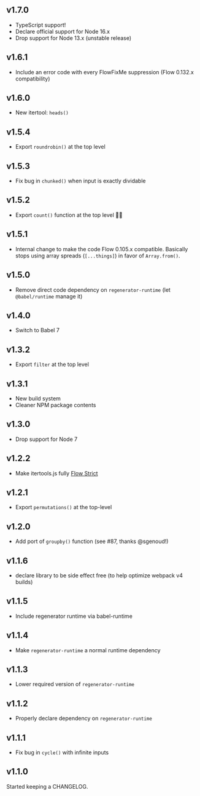 v1.7.0
------
* TypeScript support!
* Declare official support for Node 16.x
* Drop support for Node 13.x (unstable release)

v1.6.1
------
* Include an error code with every FlowFixMe suppression
  (Flow 0.132.x compatibility)

v1.6.0
------
* New itertool: `heads()`

v1.5.4
------
* Export `roundrobin()` at the top level

v1.5.3
------
* Fix bug in `chunked()` when input is exactly dividable

v1.5.2
------
* Export `count()` function at the top level 🤦‍♂️

v1.5.1
------
* Internal change to make the code Flow 0.105.x compatible.  Basically stops
  using array spreads (`[...things]`) in favor of `Array.from()`.

v1.5.0
------
* Remove direct code dependency on `regenerator-runtime` (let `@babel/runtime`
  manage it)

v1.4.0
------
* Switch to Babel 7

v1.3.2
------
* Export `filter` at the top level

v1.3.1
------
* New build system
* Cleaner NPM package contents

v1.3.0
------
* Drop support for Node 7

v1.2.2
------
* Make itertools.js fully [Flow Strict](https://flow.org/en/docs/strict/)

v1.2.1
------
* Export `permutations()` at the top-level

v1.2.0
------
* Add port of `groupby()` function (see #87, thanks @sgenoud!)

v1.1.6
------
* declare library to be side effect free (to help optimize webpack v4 builds)

v1.1.5
------
* Include regenerator runtime via babel-runtime

v1.1.4
------
* Make `regenerator-runtime` a normal runtime dependency

v1.1.3
------
* Lower required version of `regenerator-runtime`

v1.1.2
------
* Properly declare dependency on `regenerator-runtime`

v1.1.1
------
* Fix bug in `cycle()` with infinite inputs

v1.1.0
------
Started keeping a CHANGELOG.

